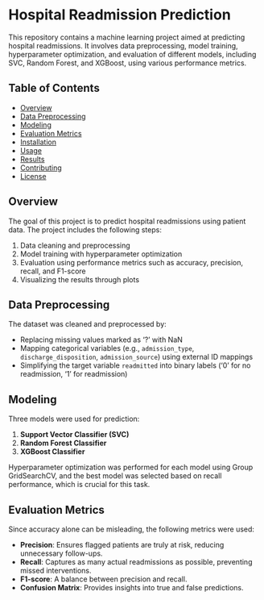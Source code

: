 # Hospital Readmission Prediction
This repository contains a machine learning project aimed at predicting hospital readmissions. It involves data preprocessing, model training, hyperparameter optimization, and evaluation of different models, including SVC, Random Forest, and XGBoost, using various performance metrics.

## Table of Contents

- [Overview](#overview)
- [Data Preprocessing](#data-preprocessing)
- [Modeling](#modeling)
- [Evaluation Metrics](#evaluation-metrics)
- [Installation](#installation)
- [Usage](#usage)
- [Results](#results)
- [Contributing](#contributing)
- [License](#license)

## Overview

The goal of this project is to predict hospital readmissions using patient data. The project includes the following steps:
1. Data cleaning and preprocessing
2. Model training with hyperparameter optimization
3. Evaluation using performance metrics such as accuracy, precision, recall, and F1-score
4. Visualizing the results through plots

## Data Preprocessing

The dataset was cleaned and preprocessed by:
- Replacing missing values marked as ‘?’ with NaN
- Mapping categorical variables (e.g., `admission_type`, `discharge_disposition`, `admission_source`) using external ID mappings
- Simplifying the target variable `readmitted` into binary labels (‘0’ for no readmission, ‘1’ for readmission)

## Modeling

Three models were used for prediction:
1. **Support Vector Classifier (SVC)**
2. **Random Forest Classifier**
3. **XGBoost Classifier**

Hyperparameter optimization was performed for each model using Group GridSearchCV, and the best model was selected based on recall performance, which is crucial for this task.

## Evaluation Metrics

Since accuracy alone can be misleading, the following metrics were used:
- **Precision**: Ensures flagged patients are truly at risk, reducing unnecessary follow-ups.
- **Recall**: Captures as many actual readmissions as possible, preventing missed interventions.
- **F1-score**: A balance between precision and recall.
- **Confusion Matrix**: Provides insights into true and false predictions.
